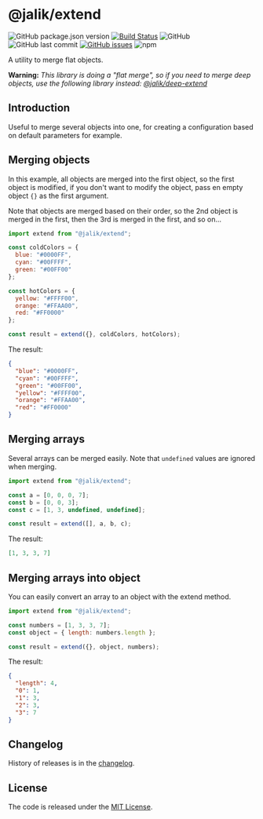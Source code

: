 # @jalik/extend

![GitHub package.json version](https://img.shields.io/github/package-json/v/jalik/js-extend.svg)
[![Build Status](https://travis-ci.com/jalik/js-extend.svg?branch=master)](https://travis-ci.com/jalik/js-extend)
![GitHub](https://img.shields.io/github/license/jalik/js-extend.svg)
![GitHub last commit](https://img.shields.io/github/last-commit/jalik/js-extend.svg)
[![GitHub issues](https://img.shields.io/github/issues/jalik/js-extend.svg)](https://github.com/jalik/js-extend/issues)
![npm](https://img.shields.io/npm/dt/@jalik/extend.svg)

A utility to merge flat objects.

**Warning:** 
*This library is doing a "flat merge", so if you need to merge deep objects, use the following library instead: [@jalik/deep-extend](https://www.npmjs.com/package/@jalik/deep-extend)*

## Introduction

Useful to merge several objects into one, for creating a configuration based on default parameters for example.

## Merging objects

In this example, all objects are merged into the first object, so the first object is modified, if you don't want to modify the object, pass en empty object `{}` as the first argument.

Note that objects are merged based on their order, so the 2nd object is merged in the first, then the 3rd is merged in the first, and so on...

```js
import extend from "@jalik/extend";

const coldColors = {
  blue: "#0000FF",
  cyan: "#00FFFF",
  green: "#00FF00"
};

const hotColors = {
  yellow: "#FFFF00",
  orange: "#FFAA00",
  red: "#FF0000"
};

const result = extend({}, coldColors, hotColors);
```

The result:

```json
{
  "blue": "#0000FF",
  "cyan": "#00FFFF",
  "green": "#00FF00",
  "yellow": "#FFFF00",
  "orange": "#FFAA00",
  "red": "#FF0000"
}
```

## Merging arrays

Several arrays can be merged easily. Note that `undefined` values are ignored when merging.

```js
import extend from "@jalik/extend";

const a = [0, 0, 0, 7];
const b = [0, 0, 3];
const c = [1, 3, undefined, undefined];

const result = extend([], a, b, c);
```

The result:

```json
[1, 3, 3, 7]
```

## Merging arrays into object

You can easily convert an array to an object with the extend method.

```js
import extend from "@jalik/extend";

const numbers = [1, 3, 3, 7];
const object = { length: numbers.length };

const result = extend({}, object, numbers);
```

The result:

```json
{
  "length": 4,
  "0": 1,
  "1": 3,
  "2": 3,
  "3": 7
}
```

## Changelog

History of releases is in the [changelog](./CHANGELOG.md).

## License

The code is released under the [MIT License](http://www.opensource.org/licenses/MIT).
